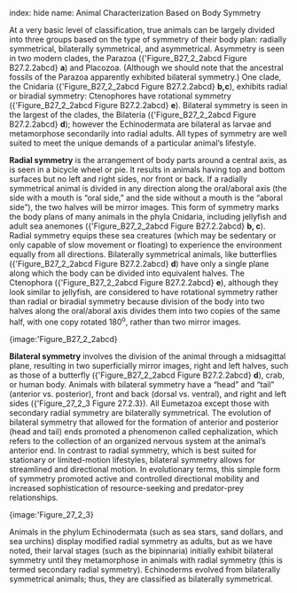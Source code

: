 index: hide
name: Animal Characterization Based on Body Symmetry

At a very basic level of classification, true animals can be largely divided into three groups based on the type of symmetry of their body plan: radially symmetrical, bilaterally symmetrical, and asymmetrical. Asymmetry is seen in two modern clades, the Parazoa ({'Figure_B27_2_2abcd Figure B27.2.2abcd} **a**) and Placozoa. (Although we should note that the ancestral fossils of the Parazoa apparently exhibited bilateral symmetry.) One clade, the Cnidaria ({'Figure_B27_2_2abcd Figure B27.2.2abcd} **b,c**), exhibits radial or biradial symmetry: Ctenophores have rotational symmetry ({'Figure_B27_2_2abcd Figure B27.2.2abcd} **e**). Bilateral symmetry is seen in the largest of the clades, the Bilateria ({'Figure_B27_2_2abcd Figure B27.2.2abcd} **d**); however the Echinodermata are bilateral as larvae and metamorphose secondarily into radial adults. All types of symmetry are well suited to meet the unique demands of a particular animal’s lifestyle.

 **Radial symmetry** is the arrangement of body parts around a central axis, as is seen in a bicycle wheel or pie. It results in animals having top and bottom surfaces but no left and right sides, nor front or back. If a radially symmetrical animal is divided in any direction along the oral/aboral axis (the side with a mouth is “oral side,” and the side without a mouth is the “aboral side”), the two halves will be mirror images. This form of symmetry marks the body plans of many animals in the phyla Cnidaria, including jellyfish and adult sea anemones ({'Figure_B27_2_2abcd Figure B27.2.2abcd} **b, c**). Radial symmetry equips these sea creatures (which may be sedentary or only capable of slow movement or floating) to experience the environment equally from all directions. Bilaterally symmetrical animals, like butterflies ({'Figure_B27_2_2abcd Figure B27.2.2abcd} **d**) have only a single plane along which the body can be divided into equivalent halves. The Ctenophora ({'Figure_B27_2_2abcd Figure B27.2.2abcd} **e**), although they look similar to jellyfish, are considered to have rotational symmetry rather than radial or biradial symmetry because division of the body into two halves along the oral/aboral axis divides them into two copies of the same half, with one copy rotated 180<sup>o</sup>, rather than two mirror images.


{image:'Figure_B27_2_2abcd}
        

 **Bilateral symmetry** involves the division of the animal through a midsagittal plane, resulting in two superficially mirror images, right and left halves, such as those of a butterfly ({'Figure_B27_2_2abcd Figure B27.2.2abcd} **d**), crab, or human body. Animals with bilateral symmetry have a “head” and “tail” (anterior vs. posterior), front and back (dorsal vs. ventral), and right and left sides ({'Figure_27_2_3 Figure 27.2.3}). All Eumetazoa except those with secondary radial symmetry are bilaterally symmetrical. The evolution of bilateral symmetry that allowed for the formation of anterior and posterior (head and tail) ends promoted a phenomenon called cephalization, which refers to the collection of an organized nervous system at the animal’s anterior end. In contrast to radial symmetry, which is best suited for stationary or limited-motion lifestyles, bilateral symmetry allows for streamlined and directional motion. In evolutionary terms, this simple form of symmetry promoted active and controlled directional mobility and increased sophistication of resource-seeking and predator-prey relationships.


{image:'Figure_27_2_3}
        

Animals in the phylum Echinodermata (such as sea stars, sand dollars, and sea urchins) display modified radial symmetry as adults, but as we have noted, their larval stages (such as the bipinnaria) initially exhibit bilateral symmetry until they metamorphose in animals with radial symmetry (this is termed secondary radial symmetry). Echinoderms evolved from bilaterally symmetrical animals; thus, they are classified as bilaterally symmetrical.
